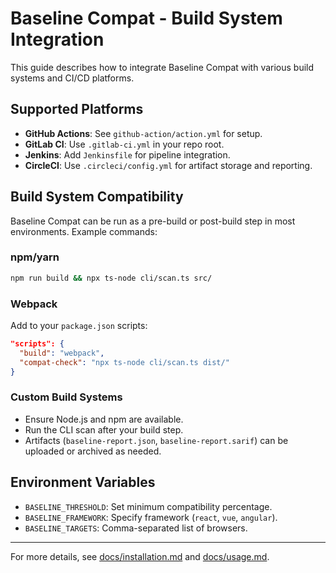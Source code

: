 # Baseline Compat - Build System Integration

This guide describes how to integrate Baseline Compat with various build systems and CI/CD platforms.

## Supported Platforms
- **GitHub Actions**: See `github-action/action.yml` for setup.
- **GitLab CI**: Use `.gitlab-ci.yml` in your repo root.
- **Jenkins**: Add `Jenkinsfile` for pipeline integration.
- **CircleCI**: Use `.circleci/config.yml` for artifact storage and reporting.

## Build System Compatibility
Baseline Compat can be run as a pre-build or post-build step in most environments. Example commands:

### npm/yarn
```bash
npm run build && npx ts-node cli/scan.ts src/
```

### Webpack
Add to your `package.json` scripts:
```json
"scripts": {
  "build": "webpack",
  "compat-check": "npx ts-node cli/scan.ts dist/"
}
```

### Custom Build Systems
- Ensure Node.js and npm are available.
- Run the CLI scan after your build step.
- Artifacts (`baseline-report.json`, `baseline-report.sarif`) can be uploaded or archived as needed.

## Environment Variables
- `BASELINE_THRESHOLD`: Set minimum compatibility percentage.
- `BASELINE_FRAMEWORK`: Specify framework (`react`, `vue`, `angular`).
- `BASELINE_TARGETS`: Comma-separated list of browsers.

---
For more details, see [docs/installation.md](./installation.md) and [docs/usage.md](./usage.md).
